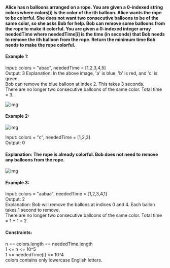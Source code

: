 #### Alice has n balloons arranged on a rope. You are given a 0-indexed string colors where colors[i] is the color of the ith balloon. Alice wants the rope to be colorful. She does not want two consecutive balloons to be of the same color, so she asks Bob for help. Bob can remove some balloons from the rope to make it colorful. You are given a 0-indexed integer array neededTime where neededTime[i] is the time (in seconds) that Bob needs to remove the ith balloon from the rope. Return the minimum time Bob needs to make the rope colorful.

 

#### Example 1:     
Input: colors = "abac", neededTime = [1,2,3,4,5]  
Output: 3 
Explanation: In the above image, 'a' is blue, 'b' is red, and 'c' is green.    
Bob can remove the blue balloon at index 2. This takes 3 seconds.    
There are no longer two consecutive balloons of the same color. Total time = 3.    

![img](https://assets.leetcode.com/uploads/2021/12/13/ballon1.jpg)    
  
  
  
#### Example 2:    
  
  ![img](https://assets.leetcode.com/uploads/2021/12/13/balloon2.jpg)  
    
      
Input: colors = "c", neededTime = [1,2,3]  
Output: 0  
#### Explanation: The rope is already colorful. Bob does not need to remove any balloons from the rope.    
  
  ![img](https://assets.leetcode.com/uploads/2021/12/13/balloon3.jpg)
####  Example 3:  
Input: colors = "aabaa", neededTime = [1,2,3,4,1]  
Output: 2  
Explanation: Bob will remove the ballons at indices 0 and 4. Each ballon takes 1 second to remove.  
There are no longer two consecutive balloons of the same color. Total time = 1 + 1 = 2.  

#### Constraints:  

n == colors.length == neededTime.length  
1 <= n <= 10^5  
1 <= neededTime[i] <= 10^4  
colors contains only lowercase English letters.  
